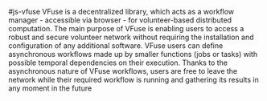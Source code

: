 #js-vfuse
VFuse is a decentralized library, which acts as a workflow
manager - accessible via browser - for volunteer-based distributed computation. The main purpose of VFuse is enabling
users to access a robust and secure volunteer network without
requiring the installation and configuration of any additional
software. VFuse users can define asynchronous workflows
made up by smaller functions (jobs or tasks) with possible
temporal dependencies on their execution. Thanks to the
asynchronous nature of VFuse workflows, users are free to
leave the network while their required workflow is running
and gathering its results in any moment in the future